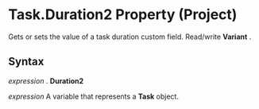 
# Task.Duration2 Property (Project)

 Gets or sets the value of a task duration custom field. Read/write **Variant** .


## Syntax

 _expression_ . **Duration2**

 _expression_ A variable that represents a **Task** object.

